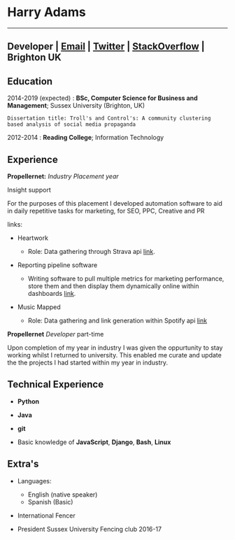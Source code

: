 Harry Adams 
============

-------------------     ----------------------------
Developer              | [Email](harryadams321@gmail.com) | 
[Twitter](https://twitter.com/harrada37) | [StackOverflow](https://stackoverflow.com/users/5636291/haradams) | Brighton 
UK 
----------------------------

Education
---------

2014-2019 (expected)
:   **BSc, Computer Science for Business and Management**; Sussex University (Brighton, UK)

    Dissertation title: Troll's and Control's: A community clustering based analysis of social media propaganda 

2012-2014
:   **Reading College**; 
    Information Technology

Experience
----------

**Propellernet:**
*Industry Placement year*

Insight support

For the purposes of this placement I developed automation software to aid in daily repetitive tasks for marketing, for SEO, PPC, Creative and PR

links:

* Heartwork
    * Role: Data gathering through Strava api [link](https://www.propellernet.co.uk/evans-cycles-in-support-of-the-british-heart-foundation-presents-heartwork/).

* Reporting pipeline software
    * Writing software to pull multiple metrics for marketing performance, store them and then display them dynamically online within dashboards [link](https://www.propellernet.co.uk/evans-cycles-in-support-of-the-british-heart-foundation-presents-heartwork/).

* Music Mapped
    * Role: Data gathering and link generation within Spotify api [link](https://www.celebritycruises.co.uk/music-mapped/)

**Propellernet**
*Developer*
part-time

Upon completion of my year in industry I was given the oppurtunity to stay working whilst I returned to university. This enabled me curate and update the the projects I had started within my year in industry.


Technical Experience
--------------------

 *  **Python** 

 *  **Java** 

 *  **git**


 *  Basic knowledge of **JavaScript**, **Django**, **Bash**, **Linux**


Extra's
----------------------------------------

* Languages:

     * English (native speaker)
     * Spanish (Basic) 

* International Fencer 

* President Sussex University Fencing club 2016-17 
